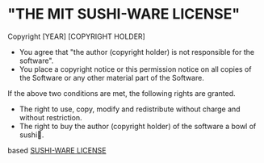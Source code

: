 # "THE MIT SUSHI-WARE LICENSE"

Copyright [YEAR] [COPYRIGHT HOLDER]

- You agree that "the author (copyright holder) is not responsible for the software".
- You place a copyright notice or this permission notice on all copies of the Software or any other material part of the Software.

If the above two conditions are met, the following rights are granted.

- The right to use, copy, modify and redistribute without charge and without restriction.
- The right to buy the author (copyright holder) of the software a bowl of sushi🍣.

based [SUSHI-WARE LICENSE](https://github.com/MakeNowJust/sushi-ware)
